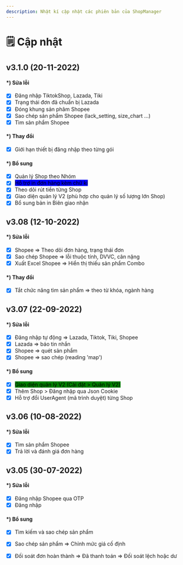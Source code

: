 ```yaml
---
description: Nhật kí cập nhật các phiên bản của ShopManager
---
```


# 🗒 Cập nhật

##

## v3.1.0 (20-11-2022)

#### \*) Sửa lỗi

* [x] Đăng nhập TiktokShop, Lazada, Tiki
* [x] Trạng thái đơn đã chuẩn bị Lazada
* [x] Đóng khung sản phâm Shopee
* [x] Sao chép sản phẩm Shopee (lack\_setting, size\_chart ...)
* [x] Tìm sản phẩm Shopee&#x20;

#### \*) Thay đổi

* [x] Giới hạn thiết bị đăng nhập theo từng gói

#### \*) Bổ sung

* [x] Quản lý Shop theo Nhóm
* [x] <mark style="background-color:blue;">Hỗ trợ in đơn hàng kèm chữ kí</mark>
* [x] Theo dõi rút tiền từng Shop
* [x] Giao diện quản lý V2 (phù hợp cho quản lý số lượng lớn Shop)
* [x] Bổ sung bản in Biên giao nhận

## v3.08 (12-10-2022)

#### \*) Sửa lỗi

* [x] Shopee => Theo dõi đơn hàng, trạng thái đơn
* [x] Sao chép Shopee => lỗi thuộc tính, DVVC, cân nặng
* [x] Xuất Excel Shopee => Hiển thị thiếu sản phẩm Combo

#### \*) Thay đổi

* [x] Tắt chức năng tìm sản phẩm => theo từ khóa, ngành hàng

## v3.07 (22-09-2022)

#### \*) Sửa lỗi

* [x] Đăng nhập tự động => Lazada, Tiktok, Tiki, Shopee
* [x] Lazada => báo tin nhắn&#x20;
* [x] Shopee => quét sản phẩm&#x20;
* [x] Shopee => sao chép (reading 'map')

#### \*) Bổ sung

* [x] <mark style="background-color:green;">Giao diện quản lý V2 (Cài đặt > Quản lý V2)</mark>
* [x] Thêm Shop > Đăng nhập qua Json Cookie
* [x] Hỗ trợ đổi UserAgent (mã trình duyệt) từng Shop

## v3.06 (10-08-2022)

#### \*) Sửa lỗi

* [x] Tìm sản phẩm Shopee
* [x] Trả lời và đánh giá đơn hàng

## v3.05 (30-07-2022)

#### \*) Sửa lỗi

* [x] Đăng nhập Shopee qua OTP
* [x] Đăng nhập

#### \*) Bổ sung

* [x] Tìm kiếm và sao chép sản phẩm
* [x] Sao chép sản phẩm => Chỉnh mức giá cố định
* [x] Đối soát đơn hoàn thành => Đã thanh toán => Đối soát lệch hoặc dư

